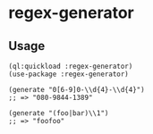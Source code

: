 # regex-generator

## Usage
```
(ql:quickload :regex-generator)
(use-package :regex-generator)

(generate "0[6-9]0-\\d{4}-\\d{4}")
;; => "080-9844-1389"

(generate "(foo|bar)\\1")
;; => "foofoo"
```
